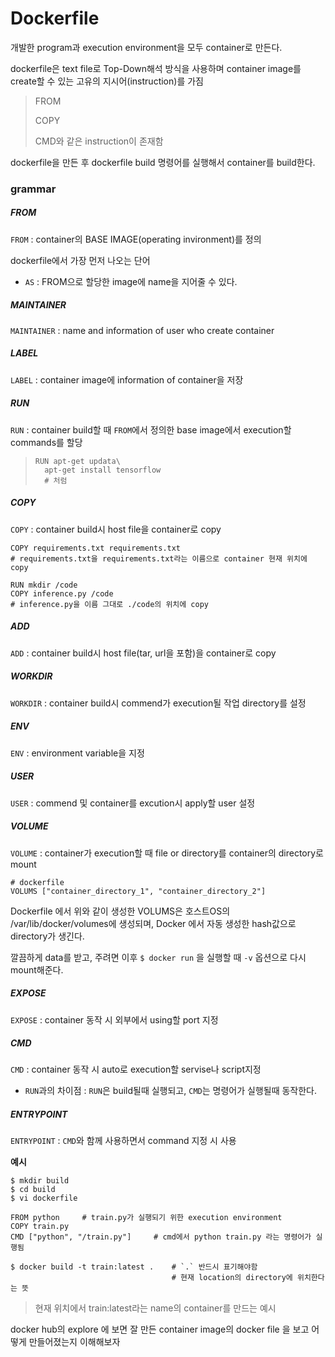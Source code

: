 # Dockerfile

개발한 program과 execution environment을 모두 container로 만든다.

dockerfile은 text file로 Top-Down해석 방식을 사용하며 container image를 create할 수 있는 고유의 지시어(instruction)를 가짐

> FROM
>
> COPY
>
> CMD와 같은 instruction이 존재함

dockerfile을 만든 후 dockerfile build 명령어를 실행해서 container를 build한다.



### grammar

##### FROM

`FROM` : container의 BASE IMAGE(operating invironment)를 정의

dockerfile에서 가장 먼저 나오는 단어

- `AS` : FROM으로 할당한 image에 name을 지어줄 수 있다.



##### MAINTAINER

`MAINTAINER` : name and information of user who create container



##### LABEL

`LABEL` : container image에 information of container을 저장



##### RUN

`RUN` : container build할 때 `FROM`에서 정의한 base image에서 execution할 commands를 할당

> ```
> RUN apt-get updata\
> 	apt-get install tensorflow
> 	# 처럼
> ```



##### COPY

`COPY` : container build시 host file을 container로 copy

```
COPY requirements.txt requirements.txt
# requirements.txt을 requirements.txt라는 이름으로 container 현재 위치에 copy

RUN mkdir /code
COPY inference.py /code
# inference.py을 이름 그대로 ./code의 위치에 copy
```





##### ADD

`ADD` : container build시 host file(tar, url을 포함)을 container로 copy



##### WORKDIR

`WORKDIR` : container build시 commend가 execution될 작업 directory를 설정



##### **ENV**

`ENV` : environment variable을 지정



##### USER

`USER` : commend 및 container를 excution시 apply할 user 설정



##### VOLUME

`VOLUME` : container가 execution할 때 file or directory를 container의 directory로 mount

```
# dockerfile
VOLUMS ["container_directory_1", "container_directory_2"]
```

Dockerfile 에서 위와 같이 생성한 VOLUMS은 호스트OS의 /var/lib/docker/volumes에 생성되며, Docker 에서 자동 생성한 hash값으로 directory가 생긴다.

깔끔하게 data를 받고, 주려면 이후  `$ docker run` 을 실행할 때 `-v` 옵션으로 다시 mount해준다. 



##### EXPOSE

`EXPOSE` : container 동작 시 외부에서 using할 port 지정



##### CMD

`CMD` : container 동작 시 auto로 execution할 servise나 script지정

- `RUN`과의 차이점 : `RUN`은 build될때 실행되고, `CMD`는 명령어가 실행될때 동작한다.



##### ENTRYPOINT

`ENTRYPOINT` : `CMD`와 함께 사용하면서 command 지정 시 사용



**예시**

```
$ mkdir build
$ cd build
$ vi dockerfile

FROM python		# train.py가 실행되기 위한 execution environment
COPY train.py
CMD ["python", "/train.py"]		# cmd에서 python train.py 라는 명령어가 실행됨

$ docker build -t train:latest .	# `.` 반드시 표기해야함
									# 현재 location의 directory에 위치한다는 뜻
```

> 현재 위치에서 train:latest라는 name의 container를 만드는 예시



docker hub의 explore 에 보면 잘 만든 container image의  docker file 을 보고 어떻게 만들어졌는지 이해해보자









